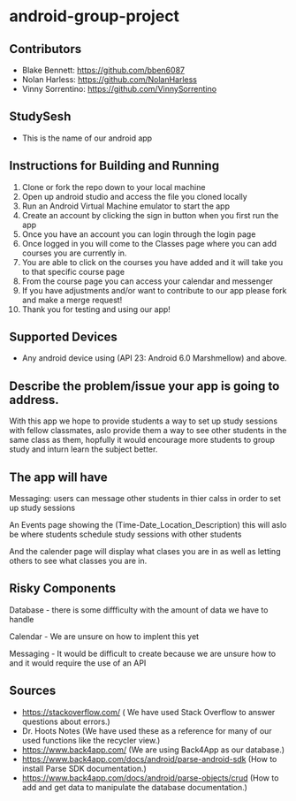 # android-group-project

## Contributors
- Blake Bennett: https://github.com/bben6087
- Nolan Harless: https://github.com/NolanHarless
- Vinny Sorrentino: https://github.com/VinnySorrentino


## StudySesh
- This is the name of our android app

## Instructions for Building and Running
1. Clone or fork the repo down to your local machine
2. Open up android studio and access the file you cloned locally
3. Run an Android Virtual Machine emulator to start the app
4. Create an account by clicking the sign in button when you first run the app
5. Once you have an account you can login through the login page
6. Once logged in you will come to the Classes page where you can add courses you are currently in.
7. You are able to click on the courses you have added and it will take you to that specific course page
8. From the course page you can access your calendar and messenger
9. If you have adjustments and/or want to contribute to our app please fork and make a merge request!
10. Thank you for testing and using our app!


## Supported Devices
- Any android device using (API 23: Android 6.0 Marshmellow) and above.


## Describe the problem/issue your app is going to address.

With this app we hope to provide students a way to set up study sessions with fellow classmates, aslo provide them a way to see other students in the same class as them, hopfully it would encourage more students to group study and inturn learn the subject better.


## The app will have
Messaging: users can message other students in thier calss in order to set up study sessions 

An Events page showing the (Time-Date_Location_Description) this will aslo be where students schedule study sessions with other students 

And the calender page will display what clases you are in as well as letting others to see what classes you are in.


## Risky Components 

Database - there is some diffficulty with the amount of data we have to handle

Calendar - We are unsure on how to implent this yet 

Messaging - It would be difficult to create because we are unsure how to and it would require the use of an API


## Sources 
- https://stackoverflow.com/ ( We have used Stack Overflow to answer questions about errors.)
- Dr. Hoots Notes (We have used these as a reference for many of our used functions like the recycler view.)
- https://www.back4app.com/ (We are using Back4App as our database.)
- https://www.back4app.com/docs/android/parse-android-sdk (How to install Parse SDK documentation.)
- https://www.back4app.com/docs/android/parse-objects/crud (How to add and get data to manipulate the database documentation.)
